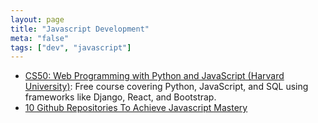 ```yaml
---
layout: page
title: "Javascript Development"
meta: "false"
tags: ["dev", "javascript"]
---
```


- [CS50: Web Programming with Python and JavaScript (Harvard University)](https://www.edx.org/course/cs50s-web-programming-with-python-and-javascript): Free course covering Python, JavaScript, and SQL using frameworks like Django, React, and Bootstrap.
- [10 Github Repositories To Achieve Javascript Mastery](https://dev.to/novu/10-github-repositories-to-achieve-javascript-mastery-50hk)